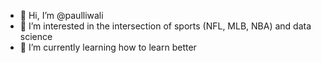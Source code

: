 - 👋 Hi, I’m @paulliwali
- 👀 I’m interested in the intersection of sports (NFL, MLB, NBA) and data science
- 🌱 I’m currently learning how to learn better

<!---
paulliwali/paulliwali is a ✨ special ✨ repository because its `README.md` (this file) appears on your GitHub profile.
You can click the Preview link to take a look at your changes.
--->
